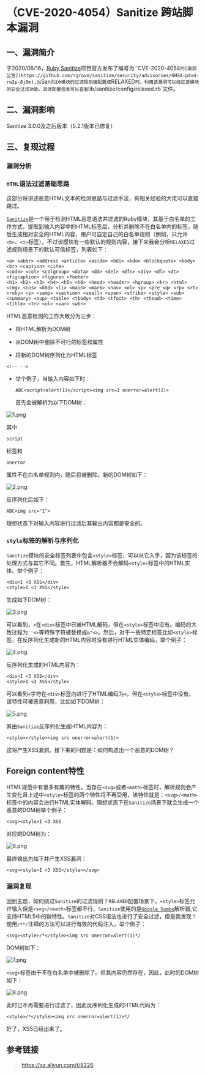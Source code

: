 （CVE-2020-4054）Sanitize 跨站脚本漏洞
======================================

一、漏洞简介
------------

于2020/06/16，[Ruby
Sanitize](https://github.com/rgrove/sanitize/security/advisories/GHSA-p4x4-rw2p-8j8m)项目官方发布了编号为\`\`CVE-2020-4054`的[漏洞公告](https://github.com/rgrove/sanitize/security/advisories/GHSA-p4x4-rw2p-8j8m),当`Sanitize`模块的过滤规则被配置成`RELAXED`时，利用该漏洞可以绕过该模块的安全过滤功能。具体配置信息可以查看`lib/sanitize/config/relaxed.rb\`文件。

二、漏洞影响
------------

Sanitize 3.0.0及之后版本（5.2.1版本已修复）

三、复现过程
------------

### 漏洞分析

### `HTML`语法过滤基础思路

这部分将讲述恶意HTML文本的检测思路与过滤手法，有相关经验的大佬可以直接跳过。

[`Sanitize`](https://github.com/rgrove/sanitize)是一个用于检测HTML恶意语法并过滤的Ruby模块，其基于白名单的工作方式，提取到输入内容中的HTML标签后，分析并删除不在白名单内的标签，随后生成相对安全的HTML内容，用户可自定自己的白名单规则（例如，只允许`<b>`、`<i>`标签），不过该模块有一些默认的规则内容，接下来我会分析`RELAXED`过滤规则场景下的默认可信标签，列表如下：

    <a> <abbr> <address <article> <aside> <bdi> <bdo> <blockquote> <body> <br> <caption> <cite>
    <code> <col> <colgroup> <data> <dd> <del> <dfn> <div> <dl> <dt> <figcaption> <figure> <footer>
    <h1> <h2> <h3> <h4> <h5> <h6> <head> <header> <hgroup> <hr> <html> <img> <ins> <kbd> <li> <main> <mark> <nav> <ol> <p> <pre <q> <rp> <rt> <ruby> <s> <samp> <section> <small> <span> <strike> <style> <sub> <summary> <sup> <table> <tbody> <td> <tfoot> <th> <thead> <time> <title> <tr> <ul> <var> <wbr>

HTML恶意检测的工作大致分为三步：

-   将HTML解析为DOM树

-   从DOM树中删除不可行的标签和属性

-   将新的DOM树序列化为HTML标签

```{=html}
<!-- -->
```
-   举个例子，当输入内容如下时：

        ABC<script>alert(1)</script><img src=1 onerror=alert(2)>

    首先会被解析为以下DOM树：

![1.png](resource/(CVE-2020-4054)Sanitize跨站脚本漏洞/media/rId28.png)

其中

    script

标签和

    onerror

属性不在白名单规则内，随后将被删除。新的DOM树如下：

![2.png](resource/(CVE-2020-4054)Sanitize跨站脚本漏洞/media/rId29.png)

反序列化后如下：

    ABC<img src="1">

理想状态下对输入内容进行过滤后其输出内容都是安全的。

### `style`标签的解析与序列化

`Sanitize`模块的安全标签列表中包含`<style>`标签，可以从它入手，因为该标签的处理方式与其它不同。首先，HTML解析器不会解码`<style>`标签中的HTML实体。举个例子：

    <div>I <3 XSS</div>
    <style>I <3 XSS</style>

生成如下DOM树：

![3.png](resource/(CVE-2020-4054)Sanitize跨站脚本漏洞/media/rId31.png)

可以看到，`<`在`<div>`标签中已被HTML解码，但在`<style>`标签中没有。编码的大致过程为`''<>`等特殊字符被替换成`&"<>`。然后，对于一些特定标签比如`<style>`标签，在反序列化生成新的HTML内容时没有进行HTML实体编码，举个例子：

![4.png](resource/(CVE-2020-4054)Sanitize跨站脚本漏洞/media/rId32.png)

反序列化生成的HTML内容为：

    <div>I <3 XSS</div>
    <style>I <3 XSS</style>

可以看到`<`字符在`<div>`标签内进行了HTML编码为`<`，但在`<style>`标签中没有。该特性可被恶意利用，比如如下DOM树：

![5.png](resource/(CVE-2020-4054)Sanitize跨站脚本漏洞/media/rId33.png)

其由`Sanitize`反序列化生成HTML内容为：

    <style></style><img src onerror=alert(1)>

这将产生XSS漏洞。接下来的问题是：如何构造出一个恶意的DOM树？

Foreign content特性
-------------------

HTML规范中有很多有趣的特性，当存在`<svg>`或者`<math>`标签时，解析规则会产生变化且上述中`<style>`标签的两个特性将不再受用，该特性就是：`<svg>/<math>`标签中的内容会进行HTML实体解码。理想状态下在`Sanitize`场景下就会生成一个恶意的DOM树举个例子：

    <svg><style>I <3 XSS

对应的DOM树为：

![6.png](resource/(CVE-2020-4054)Sanitize跨站脚本漏洞/media/rId35.png)

最终输出为如下并产生XSS漏洞：

    <svg><style>I <3 XSS</style></svg>

### 漏洞复现

回到主题，如何绕过`Sanitize`的过滤规则？`RELAXED`配置场景下，`<style>`标签允许输入但是`<svg>/<math>`标签都不行，`Sanitize`使用的是[`Google Gumbo`](https://github.com/google/gumbo-parser)解析器,它支持HTML5中的新特性。`Sanitize`对CSS语法也进行了安全过滤，但是我发现！
使用`/**/`注释的方法可以进行有效的代码注入，举个例子：

    <svg><style>/*</style><img src onerror=alert(1)*/

DOM树如下：

![7.png](resource/(CVE-2020-4054)Sanitize跨站脚本漏洞/media/rId38.png)

`<svg>`标签由于不在白名单中被删除了。但其内容仍然存在，因此，此时的DOM树如下：

![8.png](resource/(CVE-2020-4054)Sanitize跨站脚本漏洞/media/rId39.png)

此时已不再需要进行过滤了，因此反序列化生成的HTML代码为：

    <style>/*</style><img src onerror=alert(1)>*/

好了，XSS已经出来了。

参考链接
--------

> https://xz.aliyun.com/t/8226
